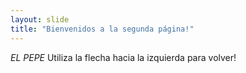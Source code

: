 ```yaml
---
layout: slide
title: "Bienvenidos a la segunda página!"
---
```

*EL PEPE*
Utiliza la flecha hacia la izquierda para volver!
